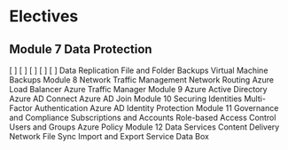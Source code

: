 # Electives

## Module 7 Data Protection

[ ] [ ] [ ] [ ] [ ] Data Replication
File and Folder Backups
Virtual Machine Backups
Module 8 Network Traffic Management
Network Routing
Azure Load Balancer
Azure Traffic Manager
Module 9 Azure Active Directory
Azure AD Connect
Azure AD Join
Module 10 Securing Identities
Multi-Factor Authentication
Azure AD Identity Protection
Module 11 Governance and Compliance
Subscriptions and Accounts
Role-based Access Control
Users and Groups
Azure Policy
Module 12 Data Services
Content Delivery Network
File Sync
Import and Export Service
Data Box

